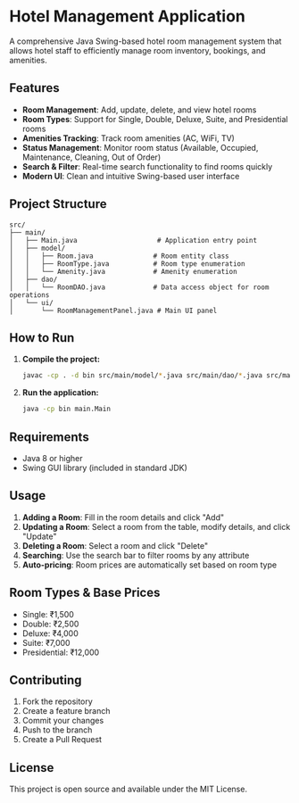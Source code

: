 # Hotel Management Application

A comprehensive Java Swing-based hotel room management system that allows hotel staff to efficiently manage room inventory, bookings, and amenities.

## Features

- **Room Management**: Add, update, delete, and view hotel rooms
- **Room Types**: Support for Single, Double, Deluxe, Suite, and Presidential rooms
- **Amenities Tracking**: Track room amenities (AC, WiFi, TV)
- **Status Management**: Monitor room status (Available, Occupied, Maintenance, Cleaning, Out of Order)
- **Search & Filter**: Real-time search functionality to find rooms quickly
- **Modern UI**: Clean and intuitive Swing-based user interface

## Project Structure

```
src/
├── main/
│   ├── Main.java                    # Application entry point
│   ├── model/
│   │   ├── Room.java               # Room entity class
│   │   ├── RoomType.java           # Room type enumeration
│   │   └── Amenity.java            # Amenity enumeration
│   ├── dao/
│   │   └── RoomDAO.java            # Data access object for room operations
│   └── ui/
│       └── RoomManagementPanel.java # Main UI panel
```

## How to Run

1. **Compile the project:**
   ```bash
   javac -cp . -d bin src/main/model/*.java src/main/dao/*.java src/main/ui/*.java src/main/*.java
   ```

2. **Run the application:**
   ```bash
   java -cp bin main.Main
   ```

## Requirements

- Java 8 or higher
- Swing GUI library (included in standard JDK)

## Usage

1. **Adding a Room**: Fill in the room details and click "Add"
2. **Updating a Room**: Select a room from the table, modify details, and click "Update"
3. **Deleting a Room**: Select a room and click "Delete"
4. **Searching**: Use the search bar to filter rooms by any attribute
5. **Auto-pricing**: Room prices are automatically set based on room type

## Room Types & Base Prices

- Single: ₹1,500
- Double: ₹2,500
- Deluxe: ₹4,000
- Suite: ₹7,000
- Presidential: ₹12,000

## Contributing

1. Fork the repository
2. Create a feature branch
3. Commit your changes
4. Push to the branch
5. Create a Pull Request

## License

This project is open source and available under the MIT License.
